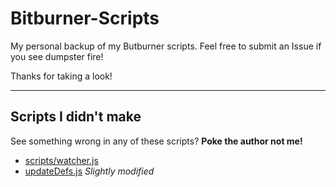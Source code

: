 # Bitburner-Scripts
My personal backup of my Butburner scripts. Feel free to submit an Issue if you see dumpster fire!

Thanks for taking a look!

----

## Scripts I didn't make
See something wrong in any of these scripts? **Poke the author not me!**
- [scripts/watcher.js](https://github.com/bitburner-official/vscode-template/blob/main/src/watcher.ts)
- [updateDefs.js](https://github.com/bitburner-official/vscode-template/blob/main/updateDefs.js) *Slightly modified*
